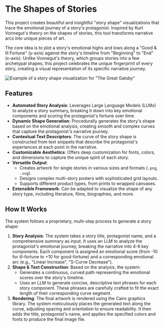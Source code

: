 # The Shapes of Stories

This project creates beautiful and insightful "story shape" visualizations that trace the emotional journey of a story's protagonist. Inspired by Kurt Vonnegut's theory on the shapes of stories, this tool transforms narrative arcs into unique pieces of art.

The core idea is to plot a story's emotional highs and lows along a "Good & Ill Fortune" (y-axis) against the story's timeline from "Beginning" to "End" (x-axis). Unlike Vonnegut's theory, which groups stories into a few archetypal shapes, this project celebrates the unique fingerprint of every story, creating a visual representation of its specific narrative journey.

![Example of a story shape visualization for "The Great Gatsby"](https://storage.googleapis.com/static.a-shared-assistant.online/host/v1/2024-06-21/1/2a06180b7916127c5952d7e82485c2c4998c0b70a3224b75225a072d628d0ba9.png)

## Features

* **Automated Story Analysis**: Leverages Large Language Models (LLMs) to analyze a story summary, breaking it down into key emotional components and scoring the protagonist's fortune over time.
* **Dynamic Shape Generation**: Procedurally generates the story's shape based on the emotional analysis, creating smooth and complex curves that capture the protagonist's narrative journey.
* **Contextual Text Descriptors**: The curve of the story shape is constructed from text snippets that describe the protagonist's experiences at each point in the narrative.
* **Customizable Aesthetics**: Offers deep customization for fonts, colors, and dimensions to capture the unique spirit of each story.
* **Versatile Output**:
    * Creates artwork for single stories in various sizes and formats (`.png`, `.svg`).
    * Designs complex multi-story posters with sophisticated grid layouts.
    * Supports different product types, from prints to wrapped canvases.
* **Extensible Framework**: Can be adapted to visualize the shape of any story type, including literature, films, biographies, and more.

## How It Works

The system follows a proprietary, multi-step process to generate a story shape:

1.  **Story Analysis**: The system takes a story title, protagonist name, and a comprehensive summary as input. It uses an LLM to analyze the protagonist's emotional journey, breaking the narrative into 4-8 key components. Each component is assigned an emotional score (from -10 for ill-fortune to +10 for good-fortune) and a corresponding emotional arc (e.g., "Linear Increase", "S-Curve Decrease").
2.  **Shape & Text Construction**: Based on the analysis, the system:
    * Generates a continuous, curved path representing the emotional scores over the story's timeline.
    * Uses an LLM to generate concise, descriptive text phrases for each story component. These phrases are carefully crafted to fit the exact length of their corresponding curve segment.
3.  **Rendering**: The final artwork is rendered using the Cairo graphics library. The system meticulously places the generated text along the curve, adjusting spacing and orientation to ensure readability. It then adds the title, protagonist's name, and applies the specified colors and fonts to produce the final image file.